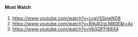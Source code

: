 #### Must Watch
1. https://www.youtube.com/watch?v=LvgVSSpwND8
2. https://www.youtube.com/watch?v=B9uR2gLM80E&t=4s
3. https://www.youtube.com/watch?v=VkGQFFl66X4
